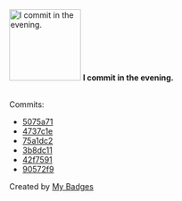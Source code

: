 <img src="https://my-badges.github.io/my-badges/evening-commits.png" alt="I commit in the evening." title="I commit in the evening." width="128">
<strong>I commit in the evening.</strong>
<br><br>

Commits:

- <a href="https://github.com/mayannaoliveira/github-stats-box/commit/5075a714412b2a082086596a3b9531564acf177b">5075a71</a>
- <a href="https://github.com/mayannaoliveira/github-stats-box/commit/4737c1e40318347a03725d5c5318e58e6adf88d3">4737c1e</a>
- <a href="https://github.com/mayannaoliveira/date-box/commit/75a1dc2b81bbb375c6de06b6a3c05e58a10f6de2">75a1dc2</a>
- <a href="https://github.com/mayannaoliveira/Gist_GHData/commit/3b8dc11103dc2e381129f959c15e6d76c56c4138">3b8dc11</a>
- <a href="https://github.com/mayannaoliveira/Gist_GHData/commit/42f75912bcfb5507c5d149d52d4cbafce653dad8">42f7591</a>
- <a href="https://github.com/mayannaoliveira/mayannaoliveira/commit/90572f925335f7e54ac3474038a8084d767d25e1">90572f9</a>


Created by <a href="https://github.com/my-badges/my-badges">My Badges</a>